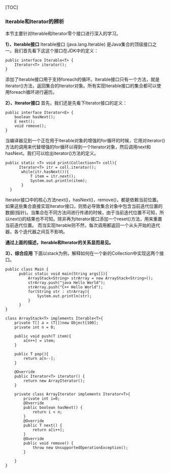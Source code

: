 [TOC]

### Iterable和Iterator的辨析
本节主要针对Iterable和Iterator零个接口进行深入的学习。

**1）、Iterable接口**
Iterable接口 (java.lang.Iterable) 是Java集合的顶级接口之一。我们首先看下这这个接口在JDK中的定义：
```
public interface Iterable<T> {
    Iterator<T> iterator();
}
```
添加了Iterable接口用于支持foreach的循环。Iterable接口只有一个方法，就是iterator()方法，返回集合的Iterator对象。所有实现Iterable接口的集合都可以使用foreach循环进行遍历。

**2）、Iterator接口**
首先，我们还是先看下Iterator接口的定义：
```
public interface Iterator<E> {
    boolean hasNext();
    E next();
    void remove();
}
```
当编译器见到一个正在用于Iterable对象的增强的for循环的时候，它用对iterator()方法的调用来代替增强的for循环以得到一个Iterator对象，然后调用next和hasNext。我们可以给出iterator()方法的定义。
```
public static <T> void print(Collection<T> coll){
      Iterator<T> itr = coll.iterator();
       while(itr.hasNext()){
           T item = itr.next();
           System.out.println(item);
       }
  }
```
Iterator接口中的核心方法next()，hasNext()，remove()，都是依赖当前位置。如果这些集合直接实现Iterator接口，则势必导致集合对象中包含当前迭代位置的数据(指针)。当集合在不同方法间进行传递的时候，由于当前迭代位置不可知，所以next()的结果也不可知。除非再为Iterator接口添加一个reset()方法，用来重置当前迭代位置。 而当实现Iterable则不然，每次调用都返回一个从头开始的迭代器，各个迭代器之间互不影响。

**通过上面的描述，Iterable和Iterator的关系显而易见。**

**3）、综合应用**
下面以stack为例，解释如何在一个新的Collection中实现这两个接口。
```
public class Main {
      public static void main(String args[]){
    	  ArrayStack<String> strArray = new ArrayStack<String>();
    	  strArray.push("java Hello World");
    	  strArray.push("C++ Hello World");
    	  for(String str : strArray){
    		  System.out.println(str);
    	  }
      }
}

class ArrayStack<T> implements Iterable<T>{
	private T[] a = (T[])new Object[100];
	private int n = 0;
	
	public void push(T item){
		a[n++] = item;
	}
	
	public T pop(){
		return a[n--];
	}

	@Override
	public Iterator<T> iterator() {
		return new ArrayIterator();
	}
	
	private class ArrayIterator implements Iterator<T>{
		private int i=0;
		@Override
		public boolean hasNext() {
			return i < n;
		}
		@Override
		public T next() {
			return a[i++];
		}
		@Override
		public void remove() {
			throw new UnsupportedOperationException();
		}
		
	}
}
```





